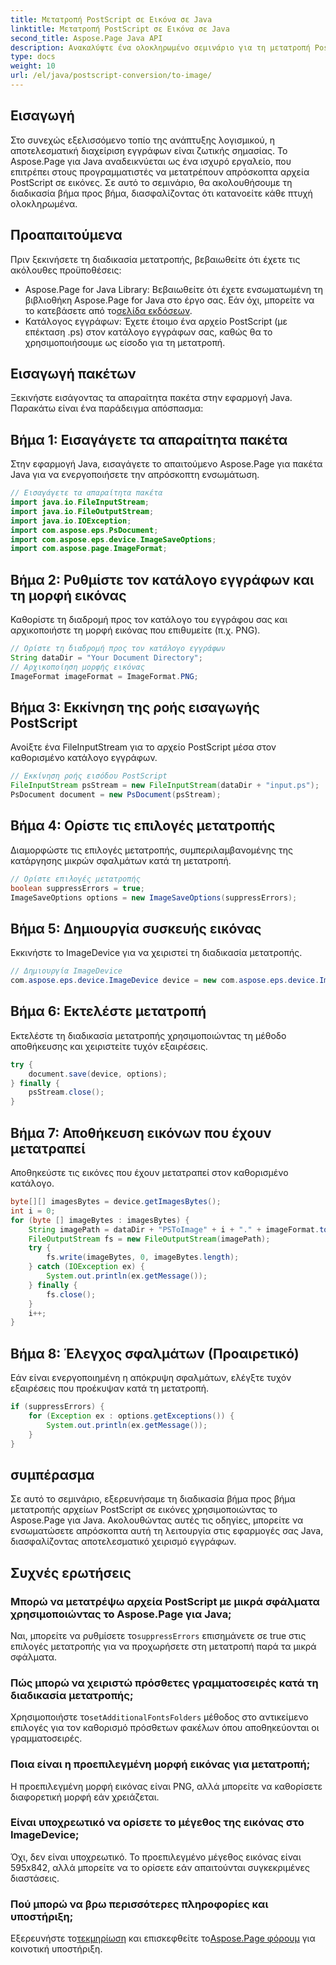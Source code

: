 ```yaml
---
title: Μετατροπή PostScript σε Εικόνα σε Java
linktitle: Μετατροπή PostScript σε Εικόνα σε Java
second_title: Aspose.Page Java API
description: Ανακαλύψτε ένα ολοκληρωμένο σεμινάριο για τη μετατροπή PostScript σε εικόνες σε Java χρησιμοποιώντας το Aspose.Page. Περιλαμβάνονται οδηγός βήμα προς βήμα, συχνές ερωτήσεις και βασικές προϋποθέσεις.
type: docs
weight: 10
url: /el/java/postscript-conversion/to-image/
---
```

## Εισαγωγή
Στο συνεχώς εξελισσόμενο τοπίο της ανάπτυξης λογισμικού, η αποτελεσματική διαχείριση εγγράφων είναι ζωτικής σημασίας. Το Aspose.Page για Java αναδεικνύεται ως ένα ισχυρό εργαλείο, που επιτρέπει στους προγραμματιστές να μετατρέπουν απρόσκοπτα αρχεία PostScript σε εικόνες. Σε αυτό το σεμινάριο, θα ακολουθήσουμε τη διαδικασία βήμα προς βήμα, διασφαλίζοντας ότι κατανοείτε κάθε πτυχή ολοκληρωμένα.
## Προαπαιτούμενα
Πριν ξεκινήσετε τη διαδικασία μετατροπής, βεβαιωθείτε ότι έχετε τις ακόλουθες προϋποθέσεις:
-  Aspose.Page for Java Library: Βεβαιωθείτε ότι έχετε ενσωματωμένη τη βιβλιοθήκη Aspose.Page for Java στο έργο σας. Εάν όχι, μπορείτε να το κατεβάσετε από το[σελίδα εκδόσεων](https://releases.aspose.com/page/java/).
- Κατάλογος εγγράφων: Έχετε έτοιμο ένα αρχείο PostScript (με επέκταση .ps) στον κατάλογο εγγράφων σας, καθώς θα το χρησιμοποιήσουμε ως είσοδο για τη μετατροπή.
## Εισαγωγή πακέτων
Ξεκινήστε εισάγοντας τα απαραίτητα πακέτα στην εφαρμογή Java. Παρακάτω είναι ένα παράδειγμα απόσπασμα:
## Βήμα 1: Εισαγάγετε τα απαραίτητα πακέτα
Στην εφαρμογή Java, εισαγάγετε το απαιτούμενο Aspose.Page για πακέτα Java για να ενεργοποιήσετε την απρόσκοπτη ενσωμάτωση.
```java
// Εισαγάγετε τα απαραίτητα πακέτα
import java.io.FileInputStream;
import java.io.FileOutputStream;
import java.io.IOException;
import com.aspose.eps.PsDocument;
import com.aspose.eps.device.ImageSaveOptions;
import com.aspose.page.ImageFormat;

```
## Βήμα 2: Ρυθμίστε τον κατάλογο εγγράφων και τη μορφή εικόνας
Καθορίστε τη διαδρομή προς τον κατάλογο του εγγράφου σας και αρχικοποιήστε τη μορφή εικόνας που επιθυμείτε (π.χ. PNG).
```java
// Ορίστε τη διαδρομή προς τον κατάλογο εγγράφων
String dataDir = "Your Document Directory";
// Αρχικοποίηση μορφής εικόνας
ImageFormat imageFormat = ImageFormat.PNG;
```
## Βήμα 3: Εκκίνηση της ροής εισαγωγής PostScript
Ανοίξτε ένα FileInputStream για το αρχείο PostScript μέσα στον καθορισμένο κατάλογο εγγράφων.
```java
// Εκκίνηση ροής εισόδου PostScript
FileInputStream psStream = new FileInputStream(dataDir + "input.ps");
PsDocument document = new PsDocument(psStream);
```
## Βήμα 4: Ορίστε τις επιλογές μετατροπής
Διαμορφώστε τις επιλογές μετατροπής, συμπεριλαμβανομένης της κατάργησης μικρών σφαλμάτων κατά τη μετατροπή.
```java
// Ορίστε επιλογές μετατροπής
boolean suppressErrors = true;
ImageSaveOptions options = new ImageSaveOptions(suppressErrors);
```
## Βήμα 5: Δημιουργία συσκευής εικόνας
Εκκινήστε το ImageDevice για να χειριστεί τη διαδικασία μετατροπής.
```java
// Δημιουργία ImageDevice
com.aspose.eps.device.ImageDevice device = new com.aspose.eps.device.ImageDevice();
```
## Βήμα 6: Εκτελέστε μετατροπή
Εκτελέστε τη διαδικασία μετατροπής χρησιμοποιώντας τη μέθοδο αποθήκευσης και χειριστείτε τυχόν εξαιρέσεις.
```java
try {
    document.save(device, options);
} finally {
    psStream.close();
}
```
## Βήμα 7: Αποθήκευση εικόνων που έχουν μετατραπεί
Αποθηκεύστε τις εικόνες που έχουν μετατραπεί στον καθορισμένο κατάλογο.
```java
byte[][] imagesBytes = device.getImagesBytes();
int i = 0;
for (byte [] imageBytes : imagesBytes) {
    String imagePath = dataDir + "PSToImage" + i + "." + imageFormat.toString().toLowerCase();
    FileOutputStream fs = new FileOutputStream(imagePath);
    try {
        fs.write(imageBytes, 0, imageBytes.length);
    } catch (IOException ex) {
        System.out.println(ex.getMessage());
    } finally {
        fs.close();
    }
    i++;
}
```
## Βήμα 8: Έλεγχος σφαλμάτων (Προαιρετικό)
Εάν είναι ενεργοποιημένη η απόκρυψη σφαλμάτων, ελέγξτε τυχόν εξαιρέσεις που προέκυψαν κατά τη μετατροπή.
```java
if (suppressErrors) {
    for (Exception ex : options.getExceptions()) {
        System.out.println(ex.getMessage());
    }
}
```
## συμπέρασμα
Σε αυτό το σεμινάριο, εξερευνήσαμε τη διαδικασία βήμα προς βήμα μετατροπής αρχείων PostScript σε εικόνες χρησιμοποιώντας το Aspose.Page για Java. Ακολουθώντας αυτές τις οδηγίες, μπορείτε να ενσωματώσετε απρόσκοπτα αυτή τη λειτουργία στις εφαρμογές σας Java, διασφαλίζοντας αποτελεσματικό χειρισμό εγγράφων.
## Συχνές ερωτήσεις
### Μπορώ να μετατρέψω αρχεία PostScript με μικρά σφάλματα χρησιμοποιώντας το Aspose.Page για Java;
 Ναι, μπορείτε να ρυθμίσετε το`suppressErrors` επισημάνετε σε true στις επιλογές μετατροπής για να προχωρήσετε στη μετατροπή παρά τα μικρά σφάλματα.
### Πώς μπορώ να χειριστώ πρόσθετες γραμματοσειρές κατά τη διαδικασία μετατροπής;
 Χρησιμοποιήστε το`setAdditionalFontsFolders` μέθοδος στο αντικείμενο επιλογές για τον καθορισμό πρόσθετων φακέλων όπου αποθηκεύονται οι γραμματοσειρές.
### Ποια είναι η προεπιλεγμένη μορφή εικόνας για μετατροπή;
Η προεπιλεγμένη μορφή εικόνας είναι PNG, αλλά μπορείτε να καθορίσετε διαφορετική μορφή εάν χρειάζεται.
### Είναι υποχρεωτικό να ορίσετε το μέγεθος της εικόνας στο ImageDevice;
Όχι, δεν είναι υποχρεωτικό. Το προεπιλεγμένο μέγεθος εικόνας είναι 595x842, αλλά μπορείτε να το ορίσετε εάν απαιτούνται συγκεκριμένες διαστάσεις.
### Πού μπορώ να βρω περισσότερες πληροφορίες και υποστήριξη;
 Εξερευνήστε το[τεκμηρίωση](https://reference.aspose.com/page/java/) και επισκεφθείτε το[Aspose.Page φόρουμ](https://forum.aspose.com/c/page/39) για κοινοτική υποστήριξη.